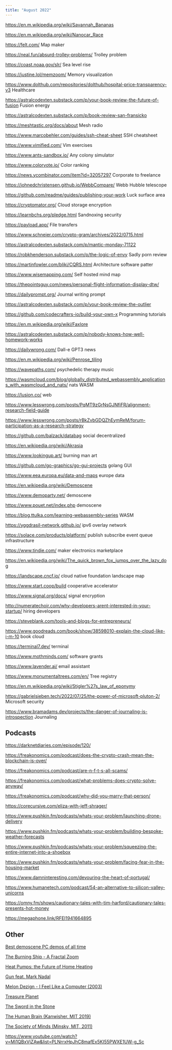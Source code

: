 ```yaml
---
title: "August 2022"
---
```


https://en.m.wikipedia.org/wiki/Savannah_Bananas

https://en.m.wikipedia.org/wiki/Nanocar_Race

https://felt.com/ Map maker

https://neal.fun/absurd-trolley-problems/ Trolley problem

https://coast.noaa.gov/slr/ Sea level rise

https://justine.lol/memzoom/ Memory visualization

https://www.dolthub.com/repositories/dolthub/hospital-price-transparency-v3 Healthcare

https://astralcodexten.substack.com/p/your-book-review-the-future-of-fusion Fusion energy

https://astralcodexten.substack.com/p/book-review-san-fransicko

https://meshtastic.org/docs/about Mesh radio

https://www.marcobehler.com/guides/ssh-cheat-sheet SSH cheatsheet

https://www.vimified.com/ Vim exercises

https://www.ants-sandbox.io/ Any colony simulator

https://www.colorvote.io/ Color ranking

https://news.ycombinator.com/item?id=32057297 Corporate to freelance

https://johnedchristensen.github.io/WebbCompare/ Webb Hubble telescope

https://github.com/readme/guides/publishing-your-work Luck surface area

https://cryptomator.org/ Cloud storage encryption

https://learnbchs.org/pledge.html Sandnoxing security

https://payload.app/ File transfers

https://www.schneier.com/crypto-gram/archives/2022/0715.html

https://astralcodexten.substack.com/p/mantic-monday-71122

https://robkhenderson.substack.com/p/the-logic-of-envy Sadly porn review

https://martinfowler.com/bliki/CQRS.html Architecture software patter

https://www.wisemapping.com/ Self hosted mind map

https://thepointsguy.com/news/personal-flight-information-display-dtw/

https://dailyprompt.org/ Journal writing prompt

https://astralcodexten.substack.com/p/your-book-review-the-outlier

https://github.com/codecrafters-io/build-your-own-x Programming tutorials

https://en.m.wikipedia.org/wiki/Faxlore

https://astralcodexten.substack.com/p/nobody-knows-how-well-homework-works

https://dailywrong.com/ Dall-e GPT3 news

https://en.m.wikipedia.org/wiki/Penrose_tiling


https://wavepaths.com/ psychedelic therapy music

https://wasmcloud.com/blog/globally_distributed_webassembly_applications_with_wasmcloud_and_nats/ nats WASM

https://lusion.co/ web

https://www.lesswrong.com/posts/PqMT9zGrNsGJNfiFR/alignment-research-field-guide

https://www.lesswrong.com/posts/rBkZvbGDQZhEymReM/forum-participation-as-a-research-strategy

https://github.com/balzack/databag social decentralized

https://en.wikipedia.org/wiki/Akrasia

https://www.lookingup.art/ burning man art

https://github.com/go-graphics/go-gui-projects golang GUI

https://www.eea.europa.eu/data-and-maps europe data

https://en.wikipedia.org/wiki/Demoscene

https://www.demoparty.net/ demoscene

https://www.pouet.net/index.php demoscene

https://blog.ttulka.com/learning-webassembly-series WASM

https://yggdrasil-network.github.io/ ipv6 overlay network

https://solace.com/products/platform/ publish subscribe event queue infrastructure

https://www.tindie.com/ maker electronics marketplace

https://en.wikipedia.org/wiki/The_quick_brown_fox_jumps_over_the_lazy_dog

https://landscape.cncf.io/ cloud native foundation landscape map

https://www.start.coop/build cooperative accelerator

https://www.signal.org/docs/ signal encryption

http://numeratechoir.com/why-developers-arent-interested-in-your-startup/ hiring developers

https://steveblank.com/tools-and-blogs-for-entrepreneurs/

https://www.goodreads.com/book/show/38598010-explain-the-cloud-like-i-m-10 book cloud

https://terminal7.dev/ terminal

https://www.mothminds.com/ software grants

https://www.lavender.ai/ email assistant

https://www.monumentaltrees.com/en/ Tree registry

https://en.m.wikipedia.org/wiki/Stigler%27s_law_of_eponymy

https://gabrielsieben.tech/2022/07/25/the-power-of-microsoft-pluton-2/ Microsoft security

https://www.bramadams.dev/projects/the-danger-of-journaling-is-introspection Journaling


## Podcasts

https://darknetdiaries.com/episode/120/

https://freakonomics.com/podcast/does-the-crypto-crash-mean-the-blockchain-is-over/

https://freakonomics.com/podcast/are-n-f-t-s-all-scams/

https://freakonomics.com/podcast/what-problems-does-crypto-solve-anyway/

https://freakonomics.com/podcast/why-did-you-marry-that-person/

https://corecursive.com/eliza-with-jeff-shrager/

https://www.pushkin.fm/podcasts/whats-your-problem/launching-drone-delivery

https://www.pushkin.fm/podcasts/whats-your-problem/building-bespoke-weather-forecasts

https://www.pushkin.fm/podcasts/whats-your-problem/squeezing-the-entire-internet-into-a-shoebox

https://www.pushkin.fm/podcasts/whats-your-problem/facing-fear-in-the-housing-market

https://www.damninteresting.com/devouring-the-heart-of-portugal/

https://www.humanetech.com/podcast/54-an-alternative-to-silicon-valley-unicorns

https://omny.fm/shows/cautionary-tales-with-tim-harford/cautionary-tales-presents-hot-money

https://megaphone.link/RFEI1941664895


## Other

[Best demoscene PC demos of all time](https://www.youtube.com/playlist?list=PLCZfGAvgXhFEP-VB97dY2OQxsLLN7U8e6)

[The Burning Ship - A Fractal Zoom](https://youtube.com/watch?v=2S3lc2G3rWs)

[Heat Pumps: the Future of Home Heating](https://www.youtube.com/watch?v=7J52mDjZzto)

[Gun feat. Mark Nadal](https://www.youtube.com/watch?v=_eo_7BxTrmc)

[Melon Dezign - I Feel Like a Computer (2003)](https://www.youtube.com/watch?v=89VHrSe5Y14)

[Treasure Planet](https://www.imdb.com/title/tt0133240/)

[The Sword in the Stone](https://www.imdb.com/title/tt0057546/)

[The Human Brain (Kanwisher, MIT 2019)](https://www.youtube.com/watch?v=ba-HMvDn_vU&list=PLUl4u3cNGP60IKRN_pFptIBxeiMc0MCJP)

[The Society of Minds (Minsky, MIT, 2011)](https://www.youtube.com/playlist?list=PLUl4u3cNGP61E-vNcDV0w5xpsIBYNJDkU)

https://www.youtube.com/watch?v=Mi1QBxVjZAw&list=PLNrrxHpJhC8mafEx5KI55PWXE1UW-g_Sc
